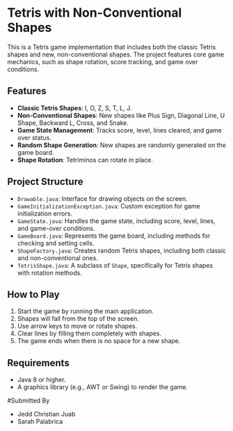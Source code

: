 # Tetris with Non-Conventional Shapes

This is a Tetris game implementation that includes both the classic Tetris shapes and new, non-conventional shapes. The project features core game mechanics, such as shape rotation, score tracking, and game over conditions.

## Features

- **Classic Tetris Shapes**: I, O, Z, S, T, L, J.
- **Non-Conventional Shapes**: New shapes like Plus Sign, Diagonal Line, U Shape, Backward L, Cross, and Snake.
- **Game State Management**: Tracks score, level, lines cleared, and game over status.
- **Random Shape Generation**: New shapes are randomly generated on the game board.
- **Shape Rotation**: Tetriminos can rotate in place.

## Project Structure

- `Drawable.java`: Interface for drawing objects on the screen.
- `GameInitializationException.java`: Custom exception for game initialization errors.
- `GameState.java`: Handles the game state, including score, level, lines, and game-over conditions.
- `GameBoard.java`: Represents the game board, including methods for checking and setting cells.
- `ShapeFactory.java`: Creates random Tetris shapes, including both classic and non-conventional ones.
- `TetrisShape.java`: A subclass of `Shape`, specifically for Tetris shapes with rotation methods.

## How to Play

1. Start the game by running the main application.
2. Shapes will fall from the top of the screen.
3. Use arrow keys to move or rotate shapes.
4. Clear lines by filling them completely with shapes.
5. The game ends when there is no space for a new shape.

## Requirements

- Java 8 or higher.
- A graphics library (e.g., AWT or Swing) to render the game.

#Submitted By
- Jedd Christian Juab
- Sarah Palabrica
